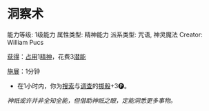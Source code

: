 # 洞察术

能力等级: 1级能力
属性类型: 精神能力
派系类型: 咒语, 神灵魔法
Creator: William Pucs

<aside>

[获得](https://www.notion.so/1b3d619a067b8027ba38e2c1caf9d84b?pvs=21)：[占用](https://www.notion.so/1b3d619a067b8028a794de6ceed96ec0?pvs=21)1[精神](https://www.notion.so/1b3d619a067b800a8da5d96dd60be2b1?pvs=21)，花费3[潜能](https://www.notion.so/1b3d619a067b80c2bdb4c721adc30021?pvs=21)

</aside>

<aside>

[施展](https://www.notion.so/1b3d619a067b80f38dccf027f026b32f?pvs=21)：1分钟

- 在1小时内，你为[搜索](https://www.notion.so/1b3d619a067b80348690db174dd24f18?pvs=21)与[调查](https://www.notion.so/1b3d619a067b80bf9787e494961fe83b?pvs=21)的[掷骰](https://www.notion.so/1b3d619a067b80f89c53e38483e535c4?pvs=21)+3🅟。
</aside>

*神祇或许并非全知全能，但借助神祇之眼，定能洞悉更多事物。*